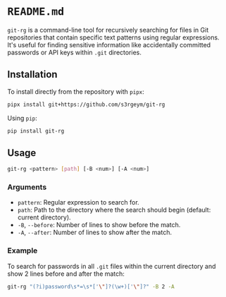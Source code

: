 # `README.md`

`git-rg` is a command-line tool for recursively searching for files in Git repositories that contain specific text patterns using regular expressions. It's useful for finding sensitive information like accidentally committed passwords or API keys within `.git` directories.

## Installation

To install directly from the repository with `pipx`:

```bash
pipx install git+https://github.com/s3rgeym/git-rg
```

Using `pip`:

```bash
pip install git-rg
```

## Usage

```bash
git-rg <pattern> [path] [-B <num>] [-A <num>]
```

### Arguments

- `pattern`: Regular expression to search for.
- `path`: Path to the directory where the search should begin (default: current directory).
- `-B`, `--before`: Number of lines to show before the match.
- `-A`, `--after`: Number of lines to show after the match.

### Example

To search for passwords in all `.git` files within the current directory and show 2 lines before and after the match:

```bash
git-rg "(?i)password\s*=\s*['\"]?(\w+)['\"]?" -B 2 -A
```
